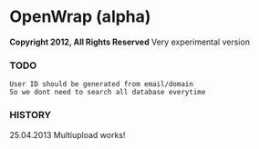 # OpenWrap (alpha)
**Copyright 2012, All Rights Reserved**
Very experimental version

### TODO
	User ID should be generated from email/domain
	So we dont need to search all database everytime

### HISTORY

25.04.2013
	Multiupload works!